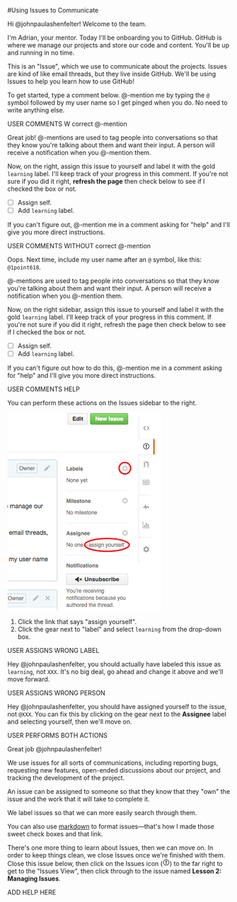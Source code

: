 #Using Issues to Communicate

Hi @johnpaulashenfelter! Welcome to the team.

I'm Adrian, your mentor. Today I'll be onboarding you to GitHub. GitHub is where we manage our projects and store our code and content. You'll be up and running in no time.

This is an "Issue", which we use to communicate about the projects. Issues are kind of like email threads, but they live inside GitHub. We'll be using Issues to help you learn how to use GitHub!

To get started, type a comment below. @-mention me by typing the `@` symbol followed by my user name so I get pinged when you do. No need to write anything else.


USER COMMENTS W correct @-mention

Great job! @-mentions are used to tag people into conversations so that they know you're talking about them and want their input. A person will receive a notification when you @-mention them.

Now, on the right, assign this issue to yourself and label it with the gold `learning` label. I'll keep track of your progress in this comment. If you're not sure if you did it right, **refresh the page** then check below to see if I checked the box or not.

- [ ] Assign self.
- [ ] Add `learning` label.

If you can't figure out, @-mention me in a comment asking for "help" and I'll give you more direct instructions.


USER COMMENTS WITHOUT correct @-mention

Oops. Next time, include my user name after an `@` symbol, like this:
`@1point618`.

@-mentions are used to tag people into conversations so that they know you're talking about them and want their input. A person will receive a notification when you @-mention them.

Now, on the right sidebar, assign this issue to yourself and label it with the gold `learning` label. I'll keep track of your progress in this comment. If you're not sure if you did it right, refresh the page then check below to see if I checked the box or not.

- [ ] Assign self.
- [ ] Add `learning` label.

If you can't figure out how to do this, @-mention me in a comment asking for "help" and I'll give you more direct instructions.


USER COMMENTS HELP

You can perform these actions on the Issues sidebar to the right. 

![Label and Assigning Tutorial](https://raw.githubusercontent.com/1point618/codename-exemplar/master/img/label-assign.png)

1. Click the link that says "assign yourself".
2. Click the gear next to "label" and select `learning` from the drop-down box. 


USER ASSIGNS WRONG LABEL

Hey @johnpaulashenfelter, you should actually have labeled this issue as `learning`, not `XXX`. It's no big deal, go ahead and change it above and we'll move forward.


USER ASSIGNS WRONG PERSON

Hey @johnpaulashenfelter, you should have assigned yourself to the issue, not `@XXX`. You can fix this by clicking on the gear next to the **Assignee** label and selecting yourself, then we'll move on.


USER PERFORMS BOTH ACTIONS

Great job @johnpaulashenfelter!

We use issues for all sorts of communications, including reporting bugs, requesting new features, open-ended discussions about our project, and tracking the development of the project. 

An issue can be assigned to someone so that they know that they "own" the issue and the work that it will take to complete it. 

We label issues so that we can more easily search through them. 

You can also use [markdown](https://help.github.com/articles/markdown-basics/) to format issues—that's how I made those sweet check boxes and that link. 

There's one more thing to learn about Issues, then we can move on. In order to keep things clean, we close Issues once we're finished with them. Close this issue below, then click on the Issues icon \(![Issue Icon](https://raw.githubusercontent.com/1point618/codename-exemplar/master/img/issue-icon.png)\) to the far right to get to the "Issues View", then click through to the issue named **Lesson 2: Managing Issues**.

ADD HELP HERE